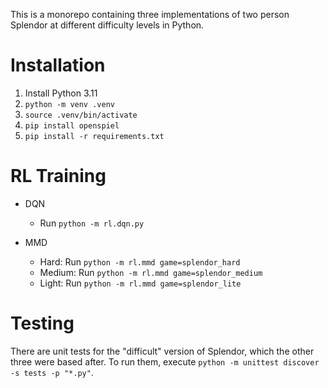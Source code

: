 This is a monorepo containing three implementations of two person Splendor at different difficulty levels in Python. 

# Installation
1. Install Python 3.11
2. `python -m venv .venv`
3. `source .venv/bin/activate`
4. `pip install openspiel`
5. `pip install -r requirements.txt`


# RL Training
* DQN
    - Run `python -m rl.dqn.py`

* MMD
    - Hard: Run `python -m rl.mmd game=splendor_hard`
    - Medium: Run `python -m rl.mmd game=splendor_medium`
    - Light: Run `python -m rl.mmd game=splendor_lite`

# Testing
There are unit tests for the "difficult" version of Splendor, which the other three were based after. To run them,
execute `python -m unittest discover -s tests -p "*.py"`. 
